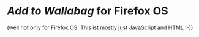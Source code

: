 # *Add to Wallabag* for Firefox OS
(well not only for Firefox OS. This ist mostly just JavaScript and HTML :-))
